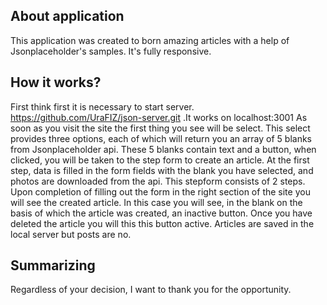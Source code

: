 

## About application
This application was created to born amazing articles with a help of Jsonplaceholder's samples. It's fully responsive.

## How it works?
First think first it is necessary to start server. https://github.com/UraFIZ/json-server.git .It works on localhost:3001
As soon as you visit the site the first thing you see will be select. This select provides three options, each of which will return you an array of 5 blanks from Jsonplaceholder api.
These 5 blanks contain text and a button, when clicked, you will be taken to the step form to create an article.
At the first step, data is filled in the form fields with the blank you have selected, and photos are downloaded from the api. This stepform consists of 2 steps. Upon completion of filling out the form in the right section of the site you will see the created article. In this case you will see, in the blank on the basis of which the article was created, an inactive button. Once you have deleted the article you will this this button active. Articles are saved in the local server but posts are no.
## Summarizing
Regardless of your decision, I want to thank you for the opportunity.



